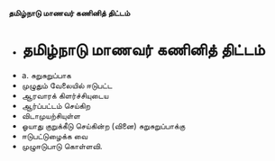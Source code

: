 **தமிழ்நாடு மாணவர் கணினித் திட்டம்**
- # தமிழ்நாடு மாணவர் கணினித் திட்டம்
- a. சுறுசுறுப்பாக
- முழுதும் வேலையில் ஈடுபட்ட
- ஆரவாரக் கிளர்ச்சியுடைய
- ஆர்ப்பட்டம் செய்கிற
- விடாமுயற்சியுள்ள
- ஓயாது குறுக்கீடு செய்கின்ற (வினை) சுறுசுறுப்பாக்கு
- ஈடுபட்டுழைக்க வை
- முழுஈடுபாடு கொள்ளவி.

